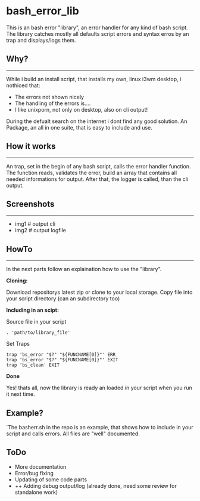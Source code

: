 # bash_error_lib

This is an bash error "library", an error handler for any kind of bash script. The library catches mostly all defaults script errors and syntax erros by an trap and displays/logs them.


## Why?
---
While i build an install script, that installs my own, linux i3wm desktop, i nothiced that:

- The errors not shown nicely
- The handling of the errors is....
- I like unixporn, not only on desktop, also on cli output!

During the defualt search on the internet i dont find any good solution.
An Package, an all in one suite, that is easy to include and use.

## How it works
---
An trap, set in the begin of any bash script, calls the error handler function. The function reads, validates the error, build an array that contains all needed informations for output. After that, the logger is called, than the cli output.

## Screenshots
---
- img1        # output cli
- img2        # output logfile

## HowTo
---
In the next parts follow an explaination how to use the "library".

**Cloning:**

Download repositorys latest zip or clone to your local storage.
Copy file into your script directory (can an subdirectory too)

**Including in an scipt:**

Source file in your script

```
. 'path/to/library_file'
```

Set Traps

```
trap 'bs_error "$?" "${FUNCNAME[0]}"' ERR
trap 'bs_error "$?" "${FUNCNAME[0]}"' EXIT
trap 'bs_clean' EXIT
```

**Done**

Yes! thats all, now the library is ready an loaded in your script when you run it next time.

## Example?

`The basherr.sh in the repo is an example, that shows how to include in your script and calls errors. All files are "well" documented.

## ToDo

- More documentation
- Error/bug fixing
- Updating of some code parts
- ++ Adding debug output/log (already done, need some review for standalone work)